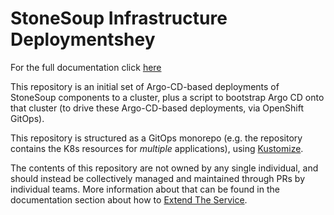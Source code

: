 # StoneSoup Infrastructure Deploymentshey

For the full documentation click [here](https://redhat-appstudio.github.io/infra-deployments/docs/introduction/about.html)

This repository is an initial set of Argo-CD-based deployments of StoneSoup components to a cluster, plus a script to bootstrap Argo CD onto that cluster (to drive these Argo-CD-based deployments, via OpenShift GitOps).

This repository is structured as a GitOps monorepo (e.g. the repository contains the K8s resources for *multiple* applications), using [Kustomize](https://kustomize.io/).

The contents of this repository are not owned by any single individual, and should instead be collectively managed and maintained through PRs by individual teams. More information about that can be found in the documentation section about how to [Extend The Service](https://redhat-appstudio.github.io/infra-deployments/docs/deployment/extending-the-service.html).

